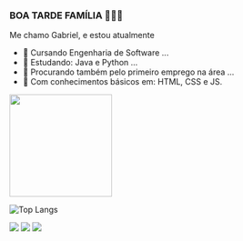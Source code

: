 ### BOA TARDE FAMÍLIA 🏐👋😎 


  
  Me chamo Gabriel, e estou atualmente 
  
- 🎒 Cursando Engenharia de Software ...
- 🔭 Estudando: Java e Python ...
- 🌱 Procurando também pelo primeiro emprego na área ...
- 📖 Com conhecimentos básicos em: HTML, CSS e JS.

<div>
  <img height = "180em" src = "https://github-readme-stats.vercel.app/api?username=GabrielBogo1&count_private=true&show_icons=true&theme=aura"/>
</div>


  ![Top Langs](https://github-readme-stats.vercel.app/api/top-langs/?username=GabrielBogo1&theme=aura&hide_progress=true)
  
  
  <div> 
  <a href="https://www.instagram.com/gaabrieldcb/" target="_blank"><img src="https://img.shields.io/badge/-Instagram-%23E4405F?style=for-the-badge&logo=instagram&logoColor=white" target="_blank"></a>
  <a href = "mailto:contatogabrielbogo@gmail.com"><img src="https://img.shields.io/badge/-Gmail-%23333?style=for-the-badge&logo=gmail&logoColor=white" target="_blank"></a>
  <a href="https://www.linkedin.com/in/gabriel-da-cruz-bogo-52138b241/" target="_blank"><img src="https://img.shields.io/badge/-LinkedIn-%230077B5?style=for-the-badge&logo=linkedin&logoColor=white" target="_blank"></a>   
  </div>



